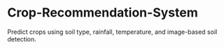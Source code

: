 # Crop-Recommendation-System
Predict crops using soil type, rainfall, temperature, and image-based soil detection.
